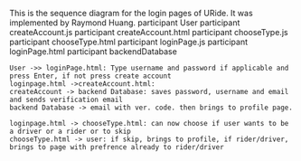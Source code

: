 
This is the sequence diagram for the login pages of URide. It was implemented by Raymond Huang.
    participant User
    participant createAccount.js
    participant createAccount.html
    participant chooseType.js
    participant chooseType.html
    participant loginPage.js
    participant loginPage.html
    participant backendDatabase


    User ->> loginPage.html: Type username and password if applicable and press Enter, if not press create account
    loginpage.html ->createAccount.html:
    createAccount -> backend Database: saves password, username and email and sends verification email
    backend Database -> email with ver. code. then brings to profile page.

    loginpage.html -> chooseType.html: can now choose if user wants to be a driver or a rider or to skip
    chooseType.html -> user: if skip, brings to profile, if rider/driver, brings to page with prefrence already to rider/driver
